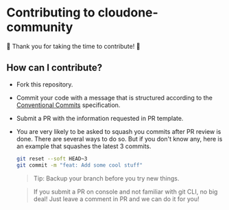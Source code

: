 # Contributing to cloudone-community

:tada: Thank you for taking the time to contribute! :tada:

## How can I contribute?

- Fork this repository.
- Commit your code with a message that is structured according to the [Conventional Commits](https://www.conventionalcommits.org/en/v1.0.0/) specification.
- Submit a PR with the information requested in PR template.
- You are very likely to be asked to squash you commits after PR review is done. There are several ways to do so.
  But if you don't know any, here is an example that squashes the latest 3 commits.

  ```bash
  git reset --soft HEAD~3
  git commit -m "feat: Add some cool stuff"
  ```

  > Tip: Backup your branch before you try new things.

  > If you submit a PR on console and not familiar with git CLI, no big deal!
  > Just leave a comment in PR and we can do it for you!